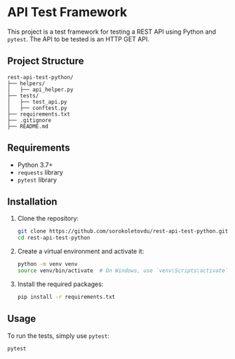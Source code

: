 # API Test Framework

This project is a test framework for testing a REST API using Python and `pytest`. The API to be tested is an HTTP GET API.

## Project Structure

```
rest-api-test-python/
├── helpers/
│   ├── api_helper.py
├── tests/
│   ├── test_api.py
│   ├── conftest.py
├── requirements.txt
├── .gitignore
├── README.md
```

## Requirements

- Python 3.7+
- `requests` library
- `pytest` library

## Installation

1. Clone the repository:
    ```sh
    git clone https://github.com/sorokoletovdu/rest-api-test-python.git
    cd rest-api-test-python
    ```

2. Create a virtual environment and activate it:
    ```sh
    python -m venv venv
    source venv/bin/activate  # On Windows, use `venv\Scripts\activate`
    ```

3. Install the required packages:
    ```sh
    pip install -r requirements.txt
    ```

## Usage

To run the tests, simply use `pytest`:

```sh
pytest